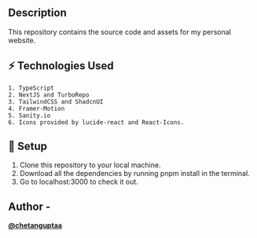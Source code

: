 ## Description

This repository contains the source code and assets for my personal website.

## ⚡ Technologies Used

    1. TypeScript
    2. NextJS and TurboRepo
    3. TailwindCSS and ShadcnUI
    4. Framer-Motion
    5. Sanity.io
    6. Icons provided by lucide-react and React-Icons.

## 🍂 Setup

1. Clone this repository to your local machine.
2. Download all the dependencies by running pnpm install in the terminal.
3. Go to localhost:3000 to check it out.

## Author -

[**@chetanguptaa**](https://github.com/chetanguptaa)
